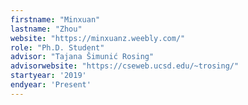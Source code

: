 ```yaml
---
firstname: "Minxuan"
lastname: "Zhou"
website: "https://minxuanz.weebly.com/"
role: "Ph.D. Student"
advisor: "Tajana Šimunić Rosing"
advisorwebsite: "https://cseweb.ucsd.edu/~trosing/"
startyear: '2019'
endyear: 'Present'
---
```

